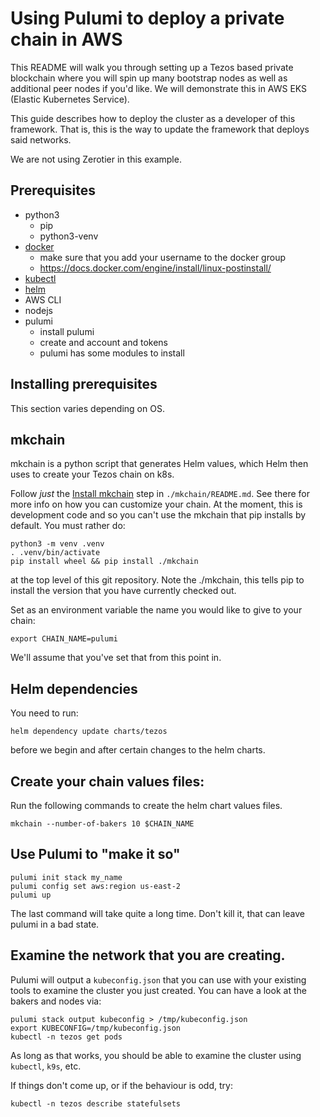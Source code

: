 # Using Pulumi to deploy a private chain in AWS

This README will walk you through setting up a Tezos based private
blockchain where you will spin up many bootstrap nodes as well as additional
peer nodes if you'd like.  We will demonstrate this in AWS EKS (Elastic
Kubernetes Service).

This guide describes how to deploy the cluster as a developer of
this framework.  That is, this is the way to update the framework
that deploys said networks.

We are not using Zerotier in this example.

## Prerequisites

- python3
    - pip
    - python3-venv
- [docker](https://docs.docker.com/get-docker/)
    - make sure that you add your username to the docker group
    - https://docs.docker.com/engine/install/linux-postinstall/
- [kubectl](https://kubernetes.io/docs/reference/kubectl/kubectl/)
- [helm](https://helm.sh/)
- AWS CLI
- nodejs
- pulumi
    - install pulumi
    - create and account and tokens
    - pulumi has some modules to install

## Installing prerequisites

This section varies depending on OS.

## mkchain

mkchain is a python script that generates Helm values, which Helm then
uses to create your Tezos chain on k8s.

Follow _just_ the [Install mkchain](./mkchain/README.md#install-mkchain)
step in `./mkchain/README.md`. See there for more info on how you can
customize your chain.  At the moment, this is development code and so
you can't use the mkchain that pip installs by default.  You must rather
do:

```shell
python3 -m venv .venv
. .venv/bin/activate
pip install wheel && pip install ./mkchain
```

at the top level of this git repository.  Note the ./mkchain, this tells
pip to install the version that you have currently checked out.

Set as an environment variable the name you would like to give to your chain:

```shell
export CHAIN_NAME=pulumi
```

We'll assume that you've set that from this point in.

## Helm dependencies

You need to run:

```shell
helm dependency update charts/tezos
```

before we begin and after certain changes to the helm charts.

## Create your chain values files:

Run the following commands to create the helm chart values files.

```shell
mkchain --number-of-bakers 10 $CHAIN_NAME
```

## Use Pulumi to "make it so"

```shell
pulumi init stack my_name
pulumi config set aws:region us-east-2
pulumi up
```

The last command will take quite a long time.  Don't kill it, that
can leave pulumi in a bad state.

## Examine the network that you are creating.

Pulumi will output a `kubeconfig.json` that you can use with your
existing tools to examine the cluster you just created.  You can
have a look at the bakers and nodes via:

```shell
pulumi stack output kubeconfig > /tmp/kubeconfig.json
export KUBECONFIG=/tmp/kubeconfig.json
kubectl -n tezos get pods
```

As long as that works, you should be able to examine the cluster
using `kubectl`, `k9s`, etc.

If things don't come up, or if the behaviour is odd, try:

```shell
kubectl -n tezos describe statefulsets
```
